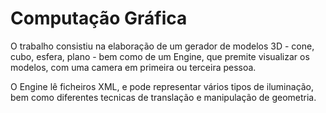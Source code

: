 # Computação Gráfica

O trabalho consistiu na elaboração de um gerador de modelos 3D - cone, cubo, esfera, plano - bem como de um Engine, que premite visualizar os modelos, com uma camera em primeira ou terceira pessoa.

O Engine lê ficheiros XML, e pode representar vários tipos de iluminação, bem como diferentes tecnicas de translação e manipulação de geometria.

